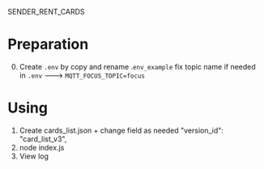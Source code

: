 SENDER_RENT_CARDS

Preparation
===========
0. Create `.env` by copy and rename .`env_example`
    fix topic name if needed in `.env` ---> `MQTT_FOCUS_TOPIC=focus`

Using
=====
1. Create cards_list.json + change field as needed "version_id": "card_list_v3",
2. node index.js
3. View log



